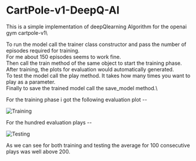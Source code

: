 # CartPole-v1-DeepQ-AI

This is a simple implementation of deepQlearning Algorithm for the openai gym cartpole-v1\

To run the model call the trainer class constructor and pass the number of episodes required for training.\
For me about 150 episodes seems to work fine.\
Then call the train method of the same object to start the training phase.\
After training, the plots for evaluation would automatically generated.\
To test the model call the play method. It takes how many times you want to play as a parameter.\
Finally to save the trained model call the save_model method.\

For the training phase i got the following evaluation plot --

![Training](https://github.com/siddharthkale97/CartPole-v1-DeepQ-AI/blob/master/High_training_average.png)

For the hundred evaluation plays --

![Testing](https://github.com/siddharthkale97/CartPole-v1-DeepQ-AI/blob/master/High_100_play_average.png)

As we can see for both training and testing the average for 100 consecutive plays was well above 200.
